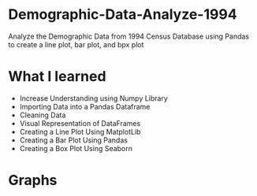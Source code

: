 # Demographic-Data-Analyze-1994
Analyze the Demographic Data from 1994 Census Database using Pandas to create a line plot, bar plot, and bpx plot 

# What I learned 
- Increase Understanding using Numpy Library
- Importing Data into a Pandas Dataframe
- Cleaning Data
- Visual Representation of DataFrames
- Creating a Line Plot Using MatplotLib
- Creating a Bar Plot  Using Pandas
- Creating a Box Plot Using Seaborn 

# Graphs
